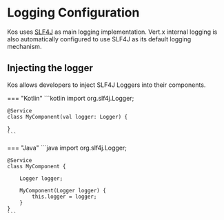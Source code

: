 # Logging Configuration
Kos uses [SLF4J](http://www.slf4j.org) as main logging implementation. Vert.x
internal logging is also automatically configured to use SLF4J as its default
logging mechanism.

## Injecting the logger
Kos allows developers to inject SLF4J Loggers into their components.

=== "Kotlin"
    ```kotlin
    import org.slf4j.Logger;
    
    @Service
    class MyComponent(val logger: Logger) {
        
    }
    ```
=== "Java"
    ```java
    import org.slf4j.Logger;
    
    @Service
    class MyComponent {
    
        Logger logger;
        
        MyComponent(Logger logger) {
            this.logger = logger;
        }
    }
    ```
